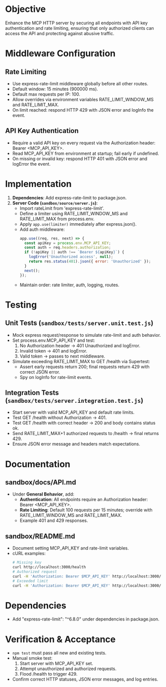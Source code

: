 # Objective
Enhance the MCP HTTP server by securing all endpoints with API key authentication and rate limiting, ensuring that only authorized clients can access the API and protecting against abusive traffic.

# Middleware Configuration

## Rate Limiting
- Use express-rate-limit middleware globally before all other routes.
- Default window: 15 minutes (900000 ms).
- Default max requests per IP: 100.
- Allow overrides via environment variables RATE_LIMIT_WINDOW_MS and RATE_LIMIT_MAX.
- On limit reached: respond HTTP 429 with JSON error and logInfo the event.

## API Key Authentication
- Require a valid API key on every request via the Authorization header: Bearer <MCP_API_KEY>.
- Read MCP_API_KEY from environment at startup; fail early if undefined.
- On missing or invalid key: respond HTTP 401 with JSON error and logError the event.

# Implementation
1. **Dependencies**: Add express-rate-limit to package.json.
2. **Server Code (`sandbox/source/server.js`)**:
   - Import rateLimit from 'express-rate-limit'.
   - Define a limiter using RATE_LIMIT_WINDOW_MS and RATE_LIMIT_MAX from process.env.
   - Apply `app.use(limiter)` immediately after express.json().
   - Add auth middleware:
     ```js
     app.use((req, res, next) => {
       const apiKey = process.env.MCP_API_KEY;
       const auth = req.headers.authorization;
       if (!apiKey || auth !== `Bearer ${apiKey}`) {
         logError('Unauthorized access', null);
         return res.status(401).json({ error: 'Unauthorized' });
       }
       next();
     });
     ```
   - Maintain order: rate limiter, auth, logging, routes.

# Testing

## Unit Tests (`sandbox/tests/server.unit.test.js`)
- Mock express request/response to simulate rate-limit and auth behavior.
- Set process.env.MCP_API_KEY and test:
  1. No Authorization header → 401 Unauthorized and logError.
  2. Invalid token → 401 and logError.
  3. Valid token → passes to next middleware.
- Simulate exceeding RATE_LIMIT_MAX to GET /health via Supertest:
  - Assert early requests return 200; final requests return 429 with correct JSON error.
  - Spy on logInfo for rate-limit events.

## Integration Tests (`sandbox/tests/server.integration.test.js`)
- Start server with valid MCP_API_KEY and default rate limits.
- Test GET /health without Authorization → 401.
- Test GET /health with correct header → 200 and body contains status ok.
- Send RATE_LIMIT_MAX+1 authorized requests to /health → final returns 429.
- Ensure JSON error message and headers match expectations.

# Documentation

## sandbox/docs/API.md
- Under **General Behavior**, add:
  - **Authentication**: All endpoints require an Authorization header: Bearer <MCP_API_KEY>.
  - **Rate Limiting**: Default 100 requests per 15 minutes; override with RATE_LIMIT_WINDOW_MS and RATE_LIMIT_MAX.
  - Example 401 and 429 responses.

## sandbox/README.md
- Document setting MCP_API_KEY and rate-limit variables.
- cURL examples:
  ```bash
  # Missing key
  curl http://localhost:3000/health
  # Authorized request
  curl -H 'Authorization: Bearer $MCP_API_KEY' http://localhost:3000/health
  # Exceeded limit
  curl -H 'Authorization: Bearer $MCP_API_KEY' http://localhost:3000/health
  ```

# Dependencies
- Add "express-rate-limit": "^6.8.0" under dependencies in package.json.

# Verification & Acceptance
- `npm test` must pass all new and existing tests.
- Manual smoke test:
  1. Start server with MCP_API_KEY set.
  2. Attempt unauthorized and authorized requests.
  3. Flood /health to trigger 429.
- Confirm correct HTTP statuses, JSON error messages, and log entries.